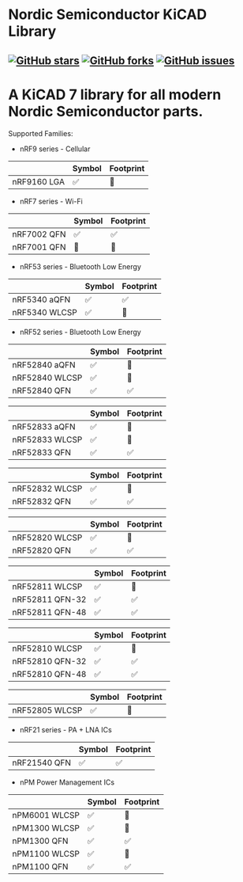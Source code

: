 # Nordic Semiconductor KiCAD Library

[![GitHub stars](https://img.shields.io/github/stars/hlord2000/nordic-lib-kicad)](https://github.com/hlord2000/nordic-lib-kicad/stargazers)
[![GitHub forks](https://img.shields.io/github/forks/hlord2000/nordic-lib-kicad)](https://github.com/hlord2000/nordic-lib-kicad/network)
[![GitHub issues](https://img.shields.io/github/issues/hlord2000/nordic-lib-kicad)](https://github.com/hlord2000/nordic-lib-kicad/issues)
---
# A KiCAD 7 library for all modern Nordic Semiconductor parts.
Supported Families:
 * nRF9 series - Cellular

|             | Symbol | Footprint |
|-------------|--------|-----------|
| nRF9160 LGA | ✅     |  🚧       |

 * nRF7 series - Wi-Fi

|             | Symbol | Footprint |
|-------------|--------|-----------|
| nRF7002 QFN | ✅     | ✅        |
| nRF7001 QFN | 🚧     | 🚧        |

 * nRF53 series - Bluetooth Low Energy

|               | Symbol | Footprint |
|---------------|--------|-----------|
| nRF5340 aQFN  | ✅     | ✅        |
| nRF5340 WLCSP | ✅     | 🚧        |

 * nRF52 series - Bluetooth Low Energy

|                | Symbol | Footprint |
|----------------|--------|-----------|
| nRF52840 aQFN  | ✅     | 🚧       |
| nRF52840 WLCSP | ✅     | 🚧       |
| nRF52840 QFN   | ✅     | ✅       |

|                | Symbol | Footprint |
|----------------|--------|-----------|
| nRF52833 aQFN  | ✅     | 🚧        |
| nRF52833 WLCSP | ✅     | 🚧        |
| nRF52833 QFN   | ✅     | ✅        |

|                | Symbol | Footprint |
|----------------|--------|-----------|
| nRF52832 WLCSP | ✅     | 🚧        |
| nRF52832 QFN   | ✅     | ✅        |

|                | Symbol | Footprint |
|----------------|--------|-----------|
| nRF52820 WLCSP | ✅     | 🚧        |
| nRF52820 QFN   | ✅     | ✅        |

|                 | Symbol | Footprint |
|-----------------|--------|-----------|
| nRF52811 WLCSP  | ✅     | 🚧        |
| nRF52811 QFN-32 | ✅     | ✅        |
| nRF52811 QFN-48 | ✅     | ✅        |

|                 | Symbol | Footprint |
|-----------------|--------|-----------|
| nRF52810 WLCSP  | ✅     | 🚧        |
| nRF52810 QFN-32 | ✅     | ✅        |
| nRF52810 QFN-48 | ✅     | ✅        |

|                | Symbol | Footprint |
|----------------|--------|-----------|
| nRF52805 WLCSP | ✅     | 🚧        |

 * nRF21 series - PA + LNA ICs

|              | Symbol | Footprint |
|--------------|--------|-----------|
| nRF21540 QFN | ✅     | ✅        |

 * nPM Power Management ICs

|               | Symbol | Footprint |
|---------------|--------|-----------|
| nPM6001 WLCSP | ✅     | 🚧        |
| nPM1300 WLCSP | ✅     | 🚧        |
| nPM1300 QFN   | ✅     | ✅        |
| nPM1100 WLCSP | ✅     | 🚧        |
| nPM1100 QFN   | ✅     | ✅        |
